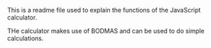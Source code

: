 This is a readme file used to explain the functions of the JavaScript calculator.

THe calculator makes use of BODMAS and can be used to do simple calculations.